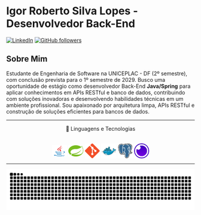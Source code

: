 # Igor Roberto Silva Lopes - Desenvolvedor Back-End
[![LinkedIn](https://img.shields.io/badge/LinkedIn-0077B5?style=for-the-badge&logo=linkedin&logoColor=white )](https://www.linkedin.com/in/igor-roberto-7b057b365/ )
[![GitHub followers](https://img.shields.io/badge/GitHub-100000?style=for-the-badge&logo=github&logoColor=white )](https://github.com/igorRooberto )

## Sobre Mim
Estudante de Engenharia de Software na UNICEPLAC - DF (2º semestre), com conclusão prevista para o 1º semestre de 2029. Busco uma oportunidade de estágio como desenvolvedor Back-End **Java/Spring** para aplicar conhecimentos em APIs RESTful e banco de dados, contribuindo com soluções inovadoras e desenvolvendo habilidades técnicas em um ambiente profissional. Sou apaixonado por arquitetura limpa, APIs RESTful e construção de soluções eficientes para bancos de dados.

---
<div align="center">
 🤖 Linguagens e Tecnologias
</div><br>
<p align="center">
  <img align="center" alt="Java" height="30" width="40" src="https://raw.githubusercontent.com/devicons/devicon/master/icons/java/java-original.svg">
  <img align="center" alt="Spring" height="30" width="40" src="https://raw.githubusercontent.com/devicons/devicon/master/icons/spring/spring-original.svg">
  <img align="center" alt="Git" height="40" width="40" src="https://raw.githubusercontent.com/devicons/devicon/master/icons/git/git-original.svg">
  <img align="center" alt="Docker" height="40" width="40" src="https://raw.githubusercontent.com/devicons/devicon/master/icons/docker/docker-original.svg">
  <img align="center" alt="PostgreSQL" height="40" width="40" src="https://raw.githubusercontent.com/devicons/devicon/master/icons/postgresql/postgresql-original.svg">
  <img align="center" alt="Insomnia" height="40" width="40" src="https://raw.githubusercontent.com/devicons/devicon/master/icons/insomnia/insomnia-original.svg">
</p>

---

  <picture align="center">
  <source media="(prefers-color-scheme: dark)" srcset="https://raw.githubusercontent.com/igorRooberto/igorRooberto/output/github-contribution-grid-snake-dark.svg">
  <source media="(prefers-color-scheme: light)" srcset="https://raw.githubusercontent.com/igorRooberto/igorRooberto/output/github-contribution-grid-snake-dark.svg">
  <img align="center" alt="github contribution grid snake animation" src="https://raw.githubusercontent.com/igorRooberto/igorRooberto/output/github-contribution-grid-snake.svg">
</picture>


